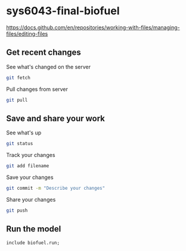 # sys6043-final-biofuel
https://docs.github.com/en/repositories/working-with-files/managing-files/editing-files

## Get recent changes
See what's changed on the server
```bash
git fetch
```
Pull changes from server
```bash
git pull
```

## Save and share your work
See what's up
```bash
git status
```
Track your changes
```bash
git add filename
```
Save your changes
```bash
git commit -m "Describe your changes"
```
Share your changes
```bash
git push
```

## Run the model
```ampl
include biofuel.run;
```
